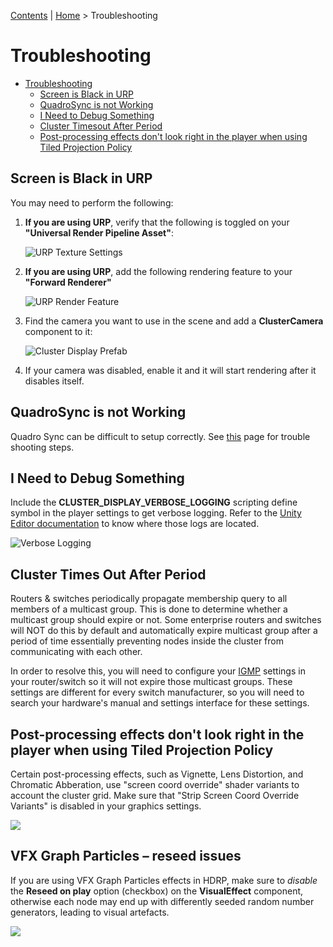 [Contents](TableOfContents.md) | [Home](index.md) > Troubleshooting

# Troubleshooting
- [Troubleshooting](#troubleshooting)
  - [Screen is Black in URP](#screen-is-black-in-urp)
  - [QuadroSync is not Working](#quadrosync-is-not-working)
  - [I Need to Debug Something](#i-need-to-debug-something)
  - [Cluster Timesout After Period](#cluster-timesout-after-period)
  - [Post-processing effects don't look right in the player when using Tiled Projection Policy](#post-processing-effects-dont-look-right-in-the-player-when-using-tiled-projection-policy)

## Screen is Black in URP
You may need to perform the following:
1. **If you are using URP**, verify that the following is toggled on your **"Universal Render Pipeline Asset"**:

    ![URP Texture Settings](images/urp-texture-setting.png)

2. **If you are using URP**, add the following rendering feature to your **"Forward Renderer"**

    ![URP Render Feature](images/urp-render-feature.png)

3. Find the camera you want to use in the scene and add a **ClusterCamera** component to it:

    ![Cluster Display Prefab](images/cluster-camera.png)

4. If your camera was disabled, enable it and it will start rendering after it disables itself.

## QuadroSync is not Working
Quadro Sync can be difficult to setup correctly. See [this](quadro-sync.md) page for trouble shooting steps.

## I Need to Debug Something
Include the **CLUSTER_DISPLAY_VERBOSE_LOGGING** scripting define symbol in the player settings to get verbose logging. Refer to the [Unity Editor documentation](https://docs.unity3d.com/Manual/LogFiles.html) to know where those logs are located.

![Verbose Logging](images/verbose-logging.png)

## Cluster Times Out After Period
Routers & switches periodically propagate membership query to all members of a multicast group. This is done to determine whether a multicast group should expire or not. Some enterprise routers and switches will NOT do this by default and automatically expire multicast group after a period of time essentially preventing nodes inside the cluster from communicating with each other.

In order to resolve this, you will need to configure your [IGMP](https://en.wikipedia.org/wiki/Internet_Group_Management_Protocol) settings in your router/switch so it will not expire those multicast groups. These settings are different for every switch manufacturer, so you will need to search your hardware's manual and settings interface for these settings.

## Post-processing effects don't look right in the player when using Tiled Projection Policy

Certain post-processing effects, such as Vignette, Lens Distortion, and Chromatic Abberation, use "screen coord override" shader variants to account the cluster grid. Make sure that "Strip Screen Coord Override Variants" is disabled in your graphics settings.

![](images/shader-stripping.png)

## VFX Graph Particles – reseed issues

If you are using VFX Graph Particles effects in HDRP, make sure to *disable* the **Reseed on play** option (checkbox) on the **VisualEffect** component, otherwise each node may end up with differently seeded random number generators, leading to visual artefacts.

![](images/component-visual-effect.png)
